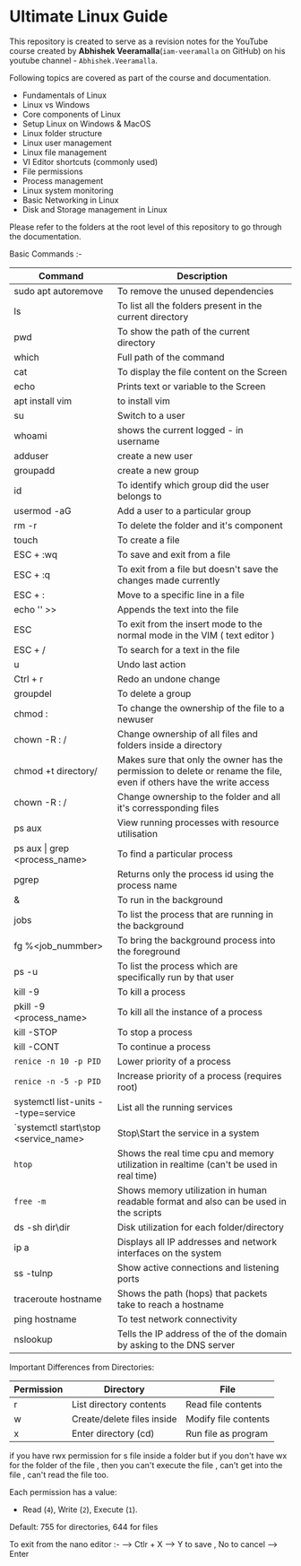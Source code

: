 # Ultimate Linux Guide

This repository is created to serve as a revision notes for the YouTube course created by **Abhishek Veeramalla**(`iam-veeramalla` on GitHub) on his youtube channel - `Abhishek.Veeramalla`.

Following topics are covered as part of the course and documentation.

- Fundamentals of Linux
- Linux vs Windows
- Core components of Linux
- Setup Linux on Windows & MacOS
- Linux folder structure
- Linux user management
- Linux file management
- VI Editor shortcuts (commonly used)
- File permissions
- Process management
- Linux system monitoring
- Basic Networking in Linux
- Disk and Storage management in Linux

Please refer to the folders at the root level of this repository to go through the documentation. 

Basic Commands :- 

| Command | Description |
|----------|-------------|
| sudo apt autoremove | To remove the unused dependencies |
| ls | To list all the folders present in the current directory |
| pwd | To show the path of the current directory |
| which | Full path of the command |
| cat | To display the file content on the Screen |
| echo | Prints text or variable to the Screen |
| apt install vim | to install vim |
| su <username> | Switch to a user |
| whoami | shows the current logged - in username |
| adduser <username> | create a new user |
| groupadd <groupname> | create a new group |
| id <username> | To identify which group did the user belongs to |
| usermod -aG <groupname> <username> | Add a user to a particular group |
| rm -r <fodlername> | To delete the folder and it's component |
| touch <filename> | To create a file |
| ESC + :wq | To save and exit from a file |
| ESC + :q | To exit from a file but doesn't save the changes made currently |
| ESC + :<linenumber> | Move to a specific line in a file |
| echo '<text>' >> <filename> | Appends the text into the file |
| ESC | To exit from the insert mode to the normal mode in the VIM ( text editor ) |
| ESC + /<pattern> | To search for a text in the file |
| u | Undo last action |
| Ctrl + r | Redo an undone change |
| groupdel <groupname> | To delete a group |
| chmod <username>:<usergroup> <filename> | To change the ownership of the file to a newuser |
| chown -R <username>:<groupname> <directory>/ | Change ownership of all files and folders inside a directory |
| chmod +t directory/ | Makes sure that only the owner has the permission to delete or rename the file, even if others have the write access |
| chown -R <newuser>:<newgroup> <directory>/ | Change ownership to the folder and all it's corressponding files |
| ps aux | View running processes with resource utilisation |
| ps aux \| grep <process_name> | To find a particular process |
| pgrep <processname> | Returns only the process id using the process name |
| <command> & | To run in the background |
| jobs | To list the process that are running in the background |
| fg %<job_nummber> | To bring the background process into the foreground |
| ps -u <username> | To list the process which are specifically run by that user |
| kill -9 <PID> | To kill a process |
| pkill -9 <process_name> | To kill all the instance of a process |
| kill -STOP <PID> | To stop a process |
| kill -CONT <PID> | To continue a process |
|`renice -n 10 -p PID` | Lower priority of a process |
|`renice -n -5 -p PID` | Increase priority of a process (requires root) |
| systemctl list-units --type=service | List all the running services |
| `systemctl start\stop <service_name> | Stop\Start the service in a system |
| `htop` | Shows the real time cpu and memory utilization in realtime (can't be used in real time)|
| `free -m` | Shows memory utilization in human readable format and also can be used in the scripts |
| ds -sh dir\dir | Disk utilization for each folder/directory |
| ip a | Displays all IP addresses and network interfaces on the system |
| ss -tulnp | Show active connections and listening ports |
| traceroute hostname | Shows the path (hops) that packets take to reach a hostname |
| ping hostname | To test network connectivity |
| nslookup <hostname> | Tells the IP address of the of the domain by asking to the DNS server |



Important Differences from Directories:

| Permission | Directory | File |
|------------|-----------|------|
| r | List directory contents | Read file contents |
| w | Create/delete files inside | Modify file contents |
| x | Enter directory (cd) | Run file as program |

if  you have rwx permission for s file inside a folder but if you don't have wx for the folder of the file , then you can't execute the file , can't get into the file , can't read the file too.

Each permission has a value:
- Read (`4`), Write (`2`), Execute (`1`).

Default: 755 for directories, 644 for files

To exit from the nano editor :- 
    --> Ctlr + X
    --> Y to save , No to cancel 
    --> Enter 




